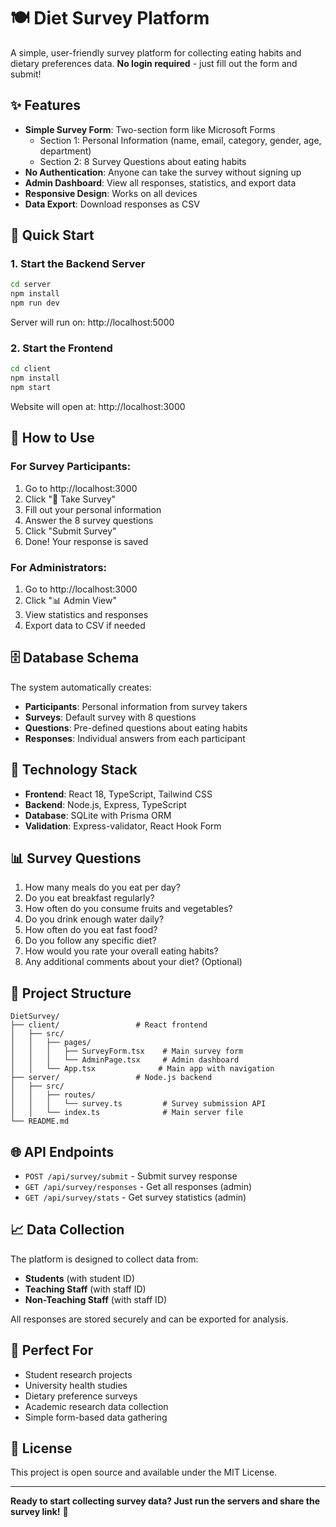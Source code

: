 # 🍽️ Diet Survey Platform

A simple, user-friendly survey platform for collecting eating habits and dietary preferences data. **No login required** - just fill out the form and submit!

## ✨ Features

- **Simple Survey Form**: Two-section form like Microsoft Forms
  - Section 1: Personal Information (name, email, category, gender, age, department)
  - Section 2: 8 Survey Questions about eating habits
- **No Authentication**: Anyone can take the survey without signing up
- **Admin Dashboard**: View all responses, statistics, and export data
- **Responsive Design**: Works on all devices
- **Data Export**: Download responses as CSV

## 🚀 Quick Start

### 1. Start the Backend Server
```bash
cd server
npm install
npm run dev
```
Server will run on: http://localhost:5000

### 2. Start the Frontend
```bash
cd client
npm install
npm start
```
Website will open at: http://localhost:3000

## 📱 How to Use

### For Survey Participants:
1. Go to http://localhost:3000
2. Click "📝 Take Survey" 
3. Fill out your personal information
4. Answer the 8 survey questions
5. Click "Submit Survey"
6. Done! Your response is saved

### For Administrators:
1. Go to http://localhost:3000
2. Click "📊 Admin View"
3. View statistics and responses
4. Export data to CSV if needed

## 🗄️ Database Schema

The system automatically creates:
- **Participants**: Personal information from survey takers
- **Surveys**: Default survey with 8 questions
- **Questions**: Pre-defined questions about eating habits
- **Responses**: Individual answers from each participant

## 🔧 Technology Stack

- **Frontend**: React 18, TypeScript, Tailwind CSS
- **Backend**: Node.js, Express, TypeScript
- **Database**: SQLite with Prisma ORM
- **Validation**: Express-validator, React Hook Form

## 📊 Survey Questions

1. How many meals do you eat per day?
2. Do you eat breakfast regularly?
3. How often do you consume fruits and vegetables?
4. Do you drink enough water daily?
5. How often do you eat fast food?
6. Do you follow any specific diet?
7. How would you rate your overall eating habits?
8. Any additional comments about your diet? (Optional)

## 📁 Project Structure

```
DietSurvey/
├── client/                 # React frontend
│   ├── src/
│   │   ├── pages/
│   │   │   ├── SurveyForm.tsx    # Main survey form
│   │   │   └── AdminPage.tsx     # Admin dashboard
│   │   └── App.tsx              # Main app with navigation
├── server/                 # Node.js backend
│   ├── src/
│   │   ├── routes/
│   │   │   └── survey.ts         # Survey submission API
│   │   └── index.ts              # Main server file
└── README.md
```

## 🌐 API Endpoints

- `POST /api/survey/submit` - Submit survey response
- `GET /api/survey/responses` - Get all responses (admin)
- `GET /api/survey/stats` - Get survey statistics (admin)

## 📈 Data Collection

The platform is designed to collect data from:
- **Students** (with student ID)
- **Teaching Staff** (with staff ID)
- **Non-Teaching Staff** (with staff ID)

All responses are stored securely and can be exported for analysis.

## 🎯 Perfect For

- Student research projects
- University health studies
- Dietary preference surveys
- Academic research data collection
- Simple form-based data gathering

## 📝 License

This project is open source and available under the MIT License.

---

**Ready to start collecting survey data? Just run the servers and share the survey link!** 🎉
